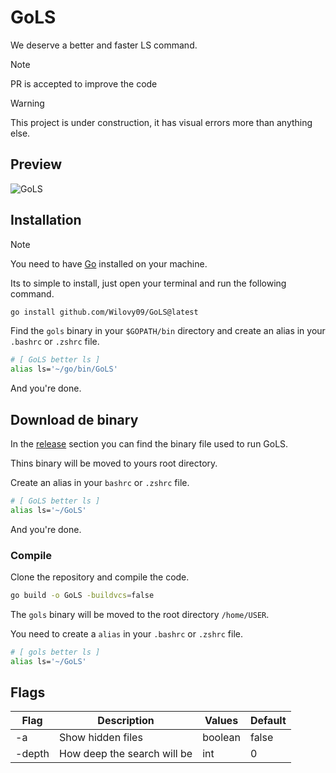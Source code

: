 # GoLS

We deserve a better and faster LS command.

> [!NOTE]
> PR is accepted to improve the code

> [!WARNING]
> This project is under construction, it has visual errors more than anything else.

## Preview

![GoLS](./assets/previews/preview-GoLS-v1.gif)

## Installation

> [!NOTE]
> You need to have [Go](https://go.dev/dl/) installed on your machine.

Its to simple to install, just open your terminal and run the following command.

```bash
go install github.com/Wilovy09/GoLS@latest
```

Find the `gols` binary in your `$GOPATH/bin` directory and create an alias in your `.bashrc` or `.zshrc` file.

```bash
# [ GoLS better ls ]
alias ls='~/go/bin/GoLS'
```

And you're done.

## Download de binary

In the [release](https://github.com/Wilovy09/GoLS/releases/tag/release) section you can find the binary file used to run GoLS.

Thins binary will be moved to yours root directory.

Create an alias in your `bashrc` or `.zshrc` file.

```bash
# [ GoLS better ls ]
alias ls='~/GoLS'
```

And you're done.

### Compile

Clone the repository and compile the code.

```bash
go build -o GoLS -buildvcs=false
```

The `gols` binary will be moved to the root directory `/home/USER`.

You need to create a `alias` in your `.bashrc` or `.zshrc` file.

```bash
# [ gols better ls ]
alias ls='~/GoLS'
```

## Flags

| Flag   | Description                 | Values  | Default |
|--------|-----------------------------|---------|-------- |
| -a     | Show hidden files           | boolean | false   |
| -depth | How deep the search will be | int     | 0       |
